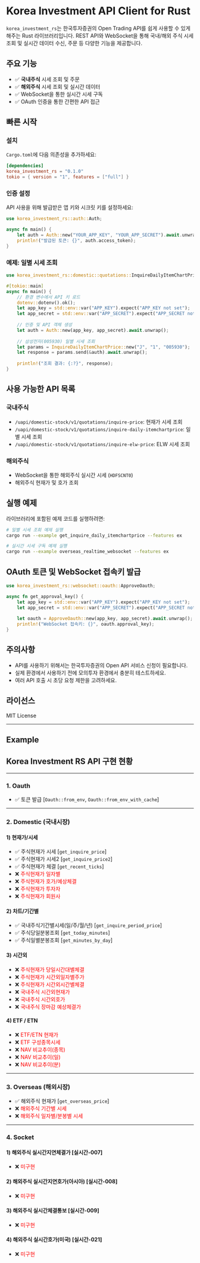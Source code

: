 # Korea Investment API Client for Rust

`korea_investment_rs`는 한국투자증권의 Open Trading API를 쉽게 사용할 수 있게 해주는 Rust 라이브러리입니다. REST API와 WebSocket을 통해 국내/해외 주식 시세 조회 및 실시간 데이터 수신, 주문 등 다양한 기능을 제공합니다.

## 주요 기능

- ✅ **국내주식** 시세 조회 및 주문
- ✅ **해외주식** 시세 조회 및 실시간 데이터
- ✅ WebSocket을 통한 실시간 시세 구독
- ✅ OAuth 인증을 통한 간편한 API 접근

## 빠른 시작

### 설치

`Cargo.toml`에 다음 의존성을 추가하세요:

```toml
[dependencies]
korea_investment_rs = "0.1.0"
tokio = { version = "1", features = ["full"] }
```

### 인증 설정

API 사용을 위해 발급받은 앱 키와 시크릿 키를 설정하세요:

```rust
use korea_investment_rs::auth::Auth;

async fn main() {
    let auth = Auth::new("YOUR_APP_KEY", "YOUR_APP_SECRET").await.unwrap();
    println!("발급된 토큰: {}", auth.access_token);
}
```

### 예제: 일별 시세 조회

```rust
use korea_investment_rs::domestic::quotations::InquireDailyItemChartPrice;

#[tokio::main]
async fn main() {
    // 환경 변수에서 API 키 로드
    dotenv::dotenv().ok();
    let app_key = std::env::var("APP_KEY").expect("APP_KEY not set");
    let app_secret = std::env::var("APP_SECRET").expect("APP_SECRET not set");
    
    // 인증 및 API 객체 생성
    let auth = Auth::new(app_key, app_secret).await.unwrap();
    
    // 삼성전자(005930) 일별 시세 조회
    let params = InquireDailyItemChartPrice::new("J", "1", "005930");
    let response = params.send(&auth).await.unwrap();
    
    println!("조회 결과: {:?}", response);
}
```

## 사용 가능한 API 목록

### 국내주식

- `/uapi/domestic-stock/v1/quotations/inquire-price`: 현재가 시세 조회
- `/uapi/domestic-stock/v1/quotations/inquire-daily-itemchartprice`: 일별 시세 조회
- `/uapi/domestic-stock/v1/quotations/inquire-elw-price`: ELW 시세 조회

### 해외주식

- WebSocket을 통한 해외주식 실시간 시세 (`HDFSCNT0`)
- 해외주식 현재가 및 호가 조회 

## 실행 예제

라이브러리에 포함된 예제 코드를 실행하려면:

```bash
# 일별 시세 조회 예제 실행
cargo run --example get_inquire_daily_itemchartprice --features ex

# 실시간 시세 구독 예제 실행
cargo run --example overseas_realtime_websocket --features ex
```

## OAuth 토큰 및 WebSocket 접속키 발급

```rust
use korea_investment_rs::websocket::oauth::ApproveOauth;

async fn get_approval_key() {
    let app_key = std::env::var("APP_KEY").expect("APP_KEY not set");
    let app_secret = std::env::var("APP_SECRET").expect("APP_SECRET not set");
    
    let oauth = ApproveOauth::new(app_key, app_secret).await.unwrap();
    println!("WebSocket 접속키: {}", oauth.approval_key);
}
```

## 주의사항

- API를 사용하기 위해서는 한국투자증권의 Open API 서비스 신청이 필요합니다.
- 실제 환경에서 사용하기 전에 모의투자 환경에서 충분히 테스트하세요.
- 여러 API 호출 시 초당 요청 제한을 고려하세요.

## 라이선스

MIT License

---


## Example


## Korea Investment RS API 구현 현황

---

### 1. Oauth
- ✅ 토큰 발급 [`Oauth::from_env`, `Oauth::from_env_with_cache`]

---

### 2. Domestic (국내시장)

#### 1) 현재가/시세
- ✅ 주식현재가 시세 [`get_inquire_price`]
- ✅ 주식현재가 시세2 [`get_inquire_price2`]
- ✅ 주식현재가 체결 [`get_recent_ticks`]
- ❌ <span style="color:red">주식현재가 일자별</span>
- ❌ <span style="color:red">주식현재가 호가/예상체결</span>
- ❌ <span style="color:red">주식현재가 투자자</span>
- ❌ <span style="color:red">주식현재가 회원사</span>

#### 2) 차트/기간별
- ✅ 국내주식기간별시세(일/주/월/년) [`get_inquire_period_price`]
- ✅ 주식당일분봉조회 [`get_today_minutes`]
- ✅ 주식일별분봉조회 [`get_minutes_by_day`]

#### 3) 시간외
- ❌ <span style="color:red">주식현재가 당일시간대별체결</span>
- ❌ <span style="color:red">주식현재가 시간외일자별주가</span>
- ❌ <span style="color:red">주식현재가 시간외시간별체결</span>
- ❌ <span style="color:red">국내주식 시간외현재가</span>
- ❌ <span style="color:red">국내주식 시간외호가</span>
- ❌ <span style="color:red">국내주식 장마감 예상체결가</span>

#### 4) ETF / ETN
- ❌ <span style="color:red">ETF/ETN 현재가</span>
- ❌ <span style="color:red">ETF 구성종목시세</span>
- ❌ <span style="color:red">NAV 비교추이(종목)</span>
- ❌ <span style="color:red">NAV 비교추이(일)</span>
- ❌ <span style="color:red">NAV 비교추이(분)</span>

---

### 3. Overseas (해외시장)
- ✅ 해외주식 현재가 [`get_overseas_price`]
- ❌ <span style="color:red">해외주식 기간별 시세</span>
- ❌ <span style="color:red">해외주식 일자별/분봉별 시세</span>

---

### 4. Socket

#### 1) 해외주식 실시간지연체결가 [실시간-007]
- ❌ <span style="color:red">미구현</span>

#### 2) 해외주식 실시간지연호가(아시아) [실시간-008]
- ❌ <span style="color:red">미구현</span>

#### 3) 해외주식 실시간체결통보 [실시간-009]
- ❌ <span style="color:red">미구현</span>

#### 4) 해외주식 실시간호가(미국) [실시간-021]
- ❌ <span style="color:red">미구현</span>
